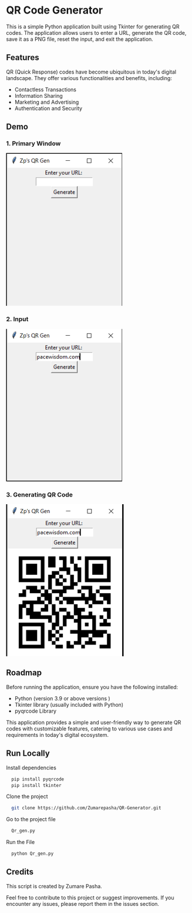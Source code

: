 
# QR Code Generator

This is a simple Python application built using Tkinter for generating QR codes. The application allows users to enter a URL,  generate the QR code, save it as a PNG file, reset the input, and exit the application.


## Features
QR (Quick Response) codes have become ubiquitous in today's digital landscape. They offer various functionalities and benefits, including:

- Contactless Transactions
- Information Sharing
- Marketing and Advertising
- Authentication and Security

## Demo

### 1. Primary Window
![Primary Window](https://github.com/Zumarepasha/QR-Generator/blob/master/Primary_window.PNG)

### 2. Input
![Input](https://github.com/Zumarepasha/QR-Generator/blob/master/Input.PNG)

### 3. Generating QR Code
![Output](https://github.com/Zumarepasha/QR-Generator/blob/master/output.PNG)

## Roadmap

Before running the application, ensure you have the following installed:

- Python (version 3.9 or above versions )
- Tkinter library (usually included with Python)
- pyqrcode Library

This application provides a simple and user-friendly way to generate QR codes with customizable features, catering to various use cases and requirements in today's digital ecosystem.
## Run Locally

Install dependencies

```bash
  pip install pyqrcode
  pip install tkinter
```
Clone the project

```bash
  git clone https://github.com/Zumarepasha/QR-Generator.git
```

Go to the project file

```bash
  Qr_gen.py
```

Run the File

```bash
  python Qr_gen.py
```


## Credits

This script is created by Zumare Pasha.

Feel free to contribute to this project or suggest improvements. If you encounter any issues, please report them in the issues section.